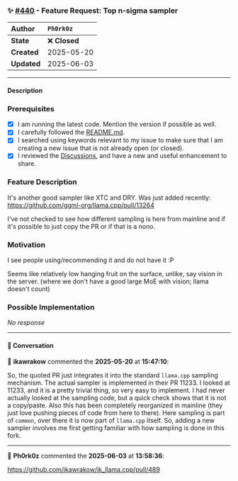 ### ✨ [#440](https://github.com/ikawrakow/ik_llama.cpp/issues/440) - Feature Request: Top n-sigma sampler

| **Author** | `Ph0rk0z` |
| :--- | :--- |
| **State** | ❌ **Closed** |
| **Created** | 2025-05-20 |
| **Updated** | 2025-06-03 |

---

#### Description

### Prerequisites

- [x] I am running the latest code. Mention the version if possible as well.
- [x] I carefully followed the [README.md](https://github.com/ggerganov/llama.cpp/blob/master/README.md).
- [x] I searched using keywords relevant to my issue to make sure that I am creating a new issue that is not already open (or closed).
- [x] I reviewed the [Discussions](https://github.com/ggerganov/llama.cpp/discussions), and have a new and useful enhancement to share.

### Feature Description

It's another good sampler like XTC and DRY. Was just added recently: https://github.com/ggml-org/llama.cpp/pull/13264

I've not checked to see how different sampling is here from mainline and if it's possible to just copy the PR or if that is a nono.

### Motivation

I see people using/recommending it and do not have it :P

Seems like relatively low hanging fruit on the surface, unlike, say vision in the server. (where we don't have a good large MoE with vision; llama doesn't count)

### Possible Implementation

_No response_

---

#### 💬 Conversation

👤 **ikawrakow** commented the **2025-05-20** at **15:47:10**:<br>

So, the quoted PR just integrates it into the standard `llama.cpp` sampling mechanism. The actual sampler is implemented in their PR 11233. I looked at 11233, and it is a pretty trivial thing, so very easy to implement. I had never actually looked at the sampling code, but a quick check shows that it is not a copy/paste. Also this has been completely reorganized in mainline (they just love pushing pieces of code from here to there). Here sampling is part of `common`, over there it is now part of `llama.cpp` itself. So, adding a new sampler involves me first getting familiar with how sampling is done in this fork.

---

👤 **Ph0rk0z** commented the **2025-06-03** at **13:58:36**:<br>

https://github.com/ikawrakow/ik_llama.cpp/pull/489